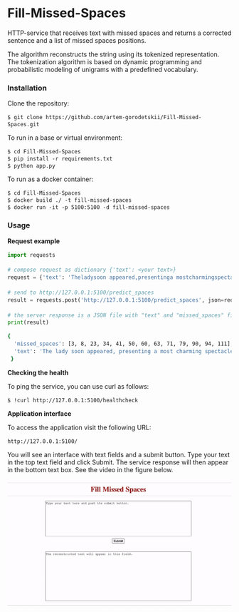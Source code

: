# Fill-Missed-Spaces
HTTP-service that receives text with missed spaces and returns a corrected sentence and a list of missed spaces positions. 

The algorithm reconstructs the string using its tokenized representation. The tokenization algorithm is based on dynamic programming and probabilistic modeling of unigrams with a predefined vocabulary.

### Installation
Clone the repository:
```
$ git clone https://github.com/artem-gorodetskii/Fill-Missed-Spaces.git
```

To run in a base or virtual environment:
```
$ cd Fill-Missed-Spaces
$ pip install -r requirements.txt
$ python app.py
```

To run as a docker container:
```
$ cd Fill-Missed-Spaces
$ docker build ./ -t fill-missed-spaces
$ docker run -it -p 5100:5100 -d fill-missed-spaces
```

### Usage
**Request example**
``` python
import requests

# compose request as dictionary {'text': <your text>}
request = {'text': 'Theladysoon appeared,presentinga mostcharmingspectacleofperfectbeauty,set off bythemost appropriateadornments.'}

# send to http://127.0.0.1:5100/predict_spaces
result = requests.post('http://127.0.0.1:5100/predict_spaces', json=request).json()

# the server response is a JSON file with "text" and "missed_spaces" fields
print(result)
```
``` bash
{
  'missed_spaces': [3, 8, 23, 34, 41, 50, 60, 63, 71, 79, 90, 94, 111],
  'text': 'The lady soon appeared, presenting a most charming spectacle of perfect beauty, set off by the most appropriate adornments.'
 }
```

**Checking the health**

To ping the service, you can use curl as follows:
```
$ !curl http://127.0.0.1:5100/healthcheck
```

**Application interface**

To access the application visit the following URL:
```
http://127.0.0.1:5100/
```
You will see an interface with text fields and a submit button. Type your text in the top text field and click Submit. The service response will then appear in the bottom text box. See the video in the figure below.

<p align="center">
  <img alt="img-name" src="assets/homepage_screen_recording.gif" width="800">
  <br>
</p>
